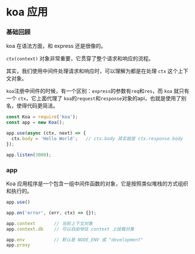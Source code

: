 # koa 应用

### 基础回顾

koa 在语法方面，和 express 还是很像的。

`ctx(context)` 对象非常重要，它贯穿了整个请求和响应的流程。

其实，我们使用中间件处理请求和响应时，可以理解为都是在处理 `ctx` 这个上下文对象。

`koa`注册中间件的时候，有一个区别：`express`的参数有`req`和`res`，而 `koa` 就只有一个 `ctx`，它上面代理了 `koa`的`request`和`response`对象的api，也就是使用了别名，使得代码更简洁。

``` javascript
const Koa = require('koa');
const app = new Koa();

app.use(async (ctx, next) => {
  ctx.body = 'Hello World';   // ctx.body 其实就是 ctx.response.body
});

app.listen(3000);
```

### app

Koa 应用程序是一个包含一组中间件函数的对象，它是按照类似堆栈的方式组织和执行的。

``` javascript
app.use()

app.on('error', (err, ctx) => {});

app.context       // 当前上下文对象
app.context.db    // 可以自由地往 context 上挂载对象

app.env           // 默认是 NODE_ENV 或 "development"
app.proxy 
```
